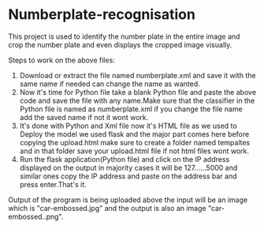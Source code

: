# Numberplate-recognisation
This project is used to identify the number plate in the entire image and crop the number plate and even displays the cropped image visually.

Steps to work on the above files:
1) Download or extract the file named numberplate.xml and save it with the same name if needed can change the name as wanted.
2) Now it's time for Python file take a blank Python file and paste the above code and save the file with any name.Make sure that the classifier in the Python file is named as numberplate.xml if you change the file name add the saved name if not it wont work.
3) It's done with Python and Xml file now it's HTML file as we used to Deploy the model we used flask and the major part comes here before copying the upload.html make sure to create a folder named tempaltes and in that folder save your upload.html file if not html files wont work.
4) Run the flask application(Python file) and click on the IP address displayed on the output in majority cases it will be 127......5000 and similar ones copy the IP address and paste on the address bar and press enter.That's it.

Output of the program is being uploaded above the input will be an image which is "car-embossed.jpg" and the output is also an image "car-embossed..png". 

